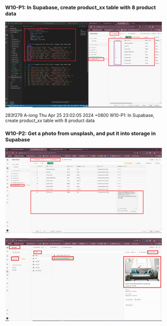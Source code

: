 ### W10-P1: In Supabase, create product_xx table with 8 product data
 
![](w10-p1.png)

283f279 A-iong  Thu Apr 25 23:02:05 2024 +0800  W10-P1: In Supabase, create product_xx table with 8 product data


### W10-P2: Get a photo from unsplash, and put it into storage in Supabase
 
![](w10-p2-1.png)
 
![](w10-p2-2.png)
